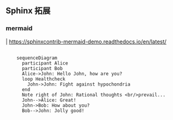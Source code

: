 ## Sphinx 拓展

### mermaid

| https://sphinxcontrib-mermaid-demo.readthedocs.io/en/latest/

```{mermaid}

    sequenceDiagram
      participant Alice
      participant Bob
      Alice->John: Hello John, how are you?
      loop Healthcheck
        John->John: Fight against hypochondria
      end
      Note right of John: Rational thoughts <br/>prevail...
      John-->Alice: Great!
      John->Bob: How about you?
      Bob-->John: Jolly good!
```
